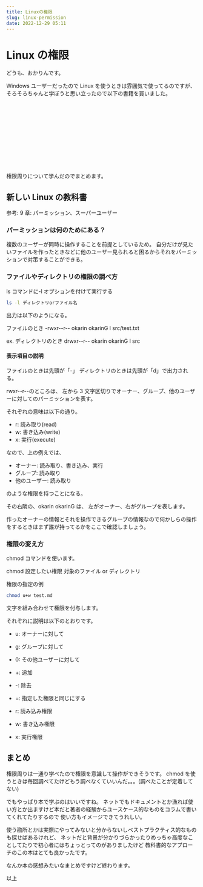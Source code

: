 ```yaml
---
title: Linuxの権限
slug: linux-permission
date: 2022-12-29 05:11
---
```


# Linux の権限

どうも、おかりんです。

Windows ユーザーだったので Linux を使うときは雰囲気で使ってるのですが、
そろそろちゃんと学ぼうと思い立ったので以下の書籍を買いました。

<div class="iframely-embed"><div class="iframely-responsive" style="height: 170px; padding-bottom: 0;"><a href="https://www.sbcr.jp/product/4797380941/" data-iframely-url="//iframely.net/UWZSZMt"></a></div></div><script async src="//iframely.net/embed.js"></script>

権限周りについて学んだのでまとめます。

## 新しい Linux の教科書

参考: 9 章: パーミッション、スーパーユーザー

### パーミッションは何のためにある？

複数のユーザーが同時に操作することを前提としているため。
自分だけが見たいファイルを作ったときなどに他のユーザー見られると困るからそれをパーミッションで対策することができる。

### ファイルやディレクトリの権限の調べ方

ls コマンドに-l オプションを付けて実行する

```bash
ls -l ディレクトリorファイル名
```

出力は以下のようになる。

ファイルのとき
-rwxr--r-- okarin okarinG l src/test.txt

ex. ディレクトリのとき
drwxr--r-- okarin okarinG l src

#### 表示項目の説明

ファイルのときは先頭が「-」
ディレクトリのときは先頭が「d」で出力される。

rwxr--r--のところは、
左から 3 文字区切りでオーナー、グループ、他のユーザーに対してのパーミッションを表す。

それぞれの意味は以下の通り。

-   r: 読み取り(read)
-   w: 書き込み(write)
-   x: 実行(execute)

なので、上の例えでは、

-   オーナー: 読み取り、書き込み、実行
-   グループ: 読み取り
-   他のユーザー: 読み取り

のような権限を持つことになる。

その右隣の、okarin okarinG は、
左がオーナー、右がグループを表します。

作ったオーナーの情報とそれを操作できるグループの情報なので何かしらの操作をするときはまず誰が持ってるかをここで確認しましょう。

### 権限の変え方

chmod コマンドを使います。

chmod 設定したい権限 対象のファイル or ディレクトリ

権限の指定の例

```bash
chmod u+w test.md
```

文字を組み合わせて権限を付与します。

それぞれに説明は以下のとおりです。

-   u: オーナーに対して
-   g: グループに対して
-   0: その他ユーザーに対して

-   +: 追加
-   -: 除去
-   =: 指定した権限と同じにする

-   r: 読み込み権限
-   w: 書き込み権限
-   x: 実行権限

## まとめ

権限周りは一通り学べたので権限を意識して操作ができそうです。
chmod を使うときは毎回調べてたけどもう調べなくていいんだ。。。(調べたことが定着してない)

でもやっぱり本で学ぶのはいいですね。
ネットでもドキュメントとか漁れば使い方とか出ますけど本だと著者の経験からユースケース的なものをコラムで書いてくれてたりするので
使い方もイメージできてうれしい。

使う勘所とかは実際にやってみないと分からないしベストプラクティス的なものも探せばあるけれど、
ネットだと背景が分かりづらかったりめっちゃ高度なことしてたりで初心者にはちょっとってのがありましたけど
教科書的なアプローチのこの本はとても良かったです。

なんか本の感想みたいなまとめですけど終わります。

以上
